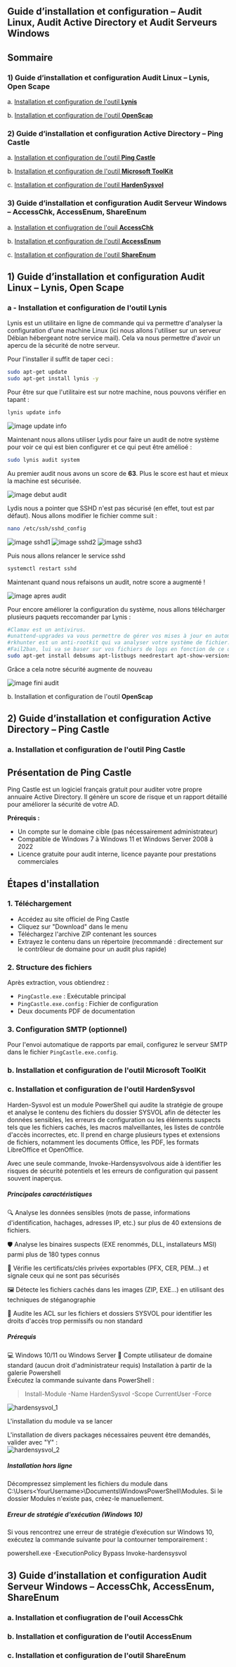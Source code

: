 ## Guide d’installation et configuration – Audit Linux, Audit Active Directory et Audit Serveurs Windows

## Sommaire
### 1) Guide d’installation et configuration Audit Linux – Lynis, Open Scape
a. [Installation et configuration de l'outil **Lynis**](#lynis)

b. [Installation et configuration de l'outil **OpenScap**](#openscap)


### 2) Guide d’installation et configuration Active Directory – Ping Castle

a. [Installation et configuration de l'outil **Ping Castle**](#pingcastle)

b. [Installation et configuration de l'outil **Microsoft ToolKit**](#toolkit)

c. [Installation et configuration de l'outil **HardenSysvol**](#harden)

### 3) Guide d’installation et configuration Audit Serveur Windows – AccessChk, AccessEnum, ShareEnum

a. [Installation et confiugration de l'ouil **AccessChk**](#Chk)

b. [Installation et configuration de l'outil **AccessEnum**](Access)

c. [Installation et configuration de l'outil **ShareEnum**](#Share)



## 1) Guide d’installation et configuration Audit Linux – Lynis, Open Scape  

### a - Installation et configuration de l'outil **Lynis**
<span id="lynis"/><span> 

Lynis est un utilitaire en ligne de commande qui va permettre d'analyser la configuration d'une machine Linux (ici nous allons l'utiliser sur un serveur Débian hébergeant notre service mail). Cela va nous permettre d'avoir un apercu de la sécurité de notre serveur. 

Pour l'installer il suffit de taper ceci :
```bash
sudo apt-get update 
sudo apt-get install lynis -y
```

Pour être sur que l'utilitaire est sur notre machine, nous pouvons vérifier en tapant : 
```bash
lynis update info
```

![image update info](Ressources/Lynis/update_info.png)

Maintenant nous allons utiliser Lydis pour faire un audit de notre système pour voir ce qui est bien configurer et ce qui peut être amélioé : 
```bash
sudo lynis audit system
```

Au premier audit nous avons un score de **63**. Plus le score est haut et mieux la machine est sécurisée. 

![image debut audit](Ressources/Lynis/Lynis-Score-audit-de-securite.jpg)

Lydis nous a pointer que SSHD n'est pas sécurisé (en effet, tout est par défaut). Nous allons modifier le fichier comme suit :
```bash
nano /etc/ssh/sshd_config
```
![image sshd1](Ressources/Lynis/sshd1.png)
![image sshd2](Ressources/Lynis/sshd2.png)
![image sshd3](Ressources/Lynis/sshd3.png)

Puis nous allons relancer le service sshd
```bash
systemctl restart sshd
```

Maintenant quand nous refaisons un audit, notre score a augmenté !

![image apres audit](Ressources/Lynis/apres_modif_sshd.png)

Pour encore améliorer la configuration du système, nous allons télécharger plusieurs paquets reccomander par Lynis : 
```bash
#Clamav est un antivirus.
#unattend-upgrades va vous permettre de gérer vos mises à jour en automatique et même de reboot la machine ou de purger automatiquement les anciens packages , il est entièrement configurable.
#rkhunter est un anti-rootkit qui va analyser votre système de fichier.
#Fail2ban, lui va se baser sur vos fichiers de logs en fonction de ce que vous lui donner à lire et il va travailler avec iptables, par exemple pour bannir les adresses IP qui tentent de "brute forcer" votre serveur en SSH.
sudo apt-get install debsums apt-listbugs needrestart apt-show-versions fail2ban unattended-upgrades clamav clamav-daemon rkhunter
```

Grâce a cela notre sécurité augmente de nouveau 

![image fini audit](Ressources/Lynis/fin_modif.png)



b. Installation et configuration de l'outil **OpenScap**
<span id="openscap"/><span> 



## 2) Guide d’installation et configuration Active Directory – Ping Castle

### a. Installation et configuration de l'outil **Ping Castle**
<span id="pingcastle"/><span> 

## Présentation de Ping Castle

Ping Castle est un logiciel français gratuit pour auditer votre propre annuaire Active Directory. Il génère un score de risque et un rapport détaillé pour améliorer la sécurité de votre AD.  

**Prérequis :**  

- Un compte sur le domaine cible (pas nécessairement administrateur)  
- Compatible de Windows 7 à Windows 11 et Windows Server 2008 à 2022  
- Licence gratuite pour audit interne, licence payante pour prestations commerciales  

## Étapes d'installation  

### 1. Téléchargement  

- Accédez au site officiel de Ping Castle  
- Cliquez sur "Download" dans le menu  
- Téléchargez l'archive ZIP contenant les sources  
- Extrayez le contenu dans un répertoire (recommandé : directement sur le contrôleur de domaine pour un audit plus rapide)  

### 2. Structure des fichiers  

Après extraction, vous obtiendrez :  

- `PingCastle.exe` : Exécutable principal  
- `PingCastle.exe.config` : Fichier de configuration  
- Deux documents PDF de documentation  
### 3. Configuration SMTP (optionnel)  

Pour l'envoi automatique de rapports par email, configurez le serveur SMTP dans le fichier `PingCastle.exe.config`.  

### b. Installation et configuration de l'outil **Microsoft ToolKit**
<span id="toolkit"/><span> 


### c. Installation et configuration de l'outil **HardenSysvol**
<span id="harden"/><span> 
  
Harden-Sysvol est un module PowerShell qui audite la stratégie de groupe et analyse le contenu des fichiers du dossier SYSVOL afin de détecter les données sensibles, les erreurs de configuration ou les éléments suspects tels que les fichiers cachés, les macros malveillantes, les listes de contrôle d'accès incorrectes, etc. Il prend en charge plusieurs types et extensions de fichiers, notamment les documents Office, les PDF, les formats LibreOffice et OpenOffice.  
    

Avec une seule commande, Invoke-Hardensysvolvous aide à identifier les risques de sécurité potentiels et les erreurs de configuration qui passent souvent inaperçus.  
  
##### Principales caractéristiques  
🔍 Analyse les données sensibles (mots de passe, informations d'identification, hachages, adresses IP, etc.) sur plus de 40 extensions de fichiers.  
  
🛡 Analyse les binaires suspects (EXE renommés, DLL, installateurs MSI) parmi plus de 180 types connus  
  
🎫 Vérifie les certificats/clés privées exportables (PFX, CER, PEM…) et signale ceux qui ne sont pas sécurisés  
  
🖼 Détecte les fichiers cachés dans les images (ZIP, EXE…) en utilisant des techniques de stéganographie  
  
📂 Audite les ACL sur les fichiers et dossiers SYSVOL pour identifier les droits d'accès trop permissifs ou non standard  
  
##### Prérequis  
💻 Windows 10/11 ou Windows Server 🔐 Compte utilisateur de domaine standard (aucun droit d'administrateur requis)
Installation à partir de la galerie Powershell  
Exécutez la commande suivante dans PowerShell :  
  
> Install-Module -Name HardenSysvol -Scope CurrentUser -Force
  
![hardensysvol_1](https://github.com/user-attachments/assets/bf83aa78-949c-40e3-816a-69f28a51f2a9)  

L'installation du module va se lancer  

L'installation de divers packages nécessaires peuvent être demandés, valider avec "Y"  :  
![hardensysvol_2](https://github.com/user-attachments/assets/44795812-63d0-48ea-b6e0-eebb5b3bdba1)  
  

##### Installation hors ligne  
Décompressez simplement les fichiers du module dans C:\Users\<YourUsername>\Documents\WindowsPowerShell\Modules\.
Si le dossier Modules n'existe pas, créez-le manuellement.  
  
##### Erreur de stratégie d'exécution (Windows 10)  
Si vous rencontrez une erreur de stratégie d’exécution sur Windows 10, exécutez la commande suivante pour la contourner temporairement :  
  
powershell.exe -ExecutionPolicy Bypass Invoke-hardensysvol  
  
  
## 3) Guide d’installation et configuration Audit Serveur Windows – AccessChk, AccessEnum, ShareEnum

### a. Installation et confiugration de l'ouil **AccessChk**
<span id="Chk"/><span> 


### b. Installation et configuration de l'outil **AccessEnum**
<span id="Access"/><span> 


### c. Installation et configuration de l'outil **ShareEnum**
<span id="Share"/><span> 






